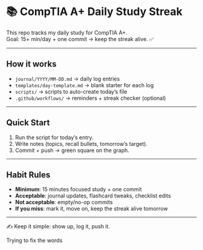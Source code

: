 # 📚 CompTIA A+ Daily Study Streak

This repo tracks my daily study for CompTIA A+.  
Goal: 15+ min/day + one commit → keep the streak alive. ✅

---

## How it works
- `journal/YYYY/MM-DD.md` → daily log entries  
- `templates/day-template.md` → blank starter for each log  
- `scripts/` → scripts to auto-create today’s file  
- `.github/workflows/` → reminders + streak checker (optional)  

---

## Quick Start
1. Run the script for today’s entry.  
2. Write notes (topics, recall bullets, tomorrow’s target).  
3. Commit + push → green square on the graph.  

---

## Habit Rules
- **Minimum**: 15 minutes focused study + one commit  
- **Acceptable**: journal updates, flashcard tweaks, checklist edits  
- **Not acceptable**: empty/no-op commits  
- **If you miss**: mark it, move on, keep the streak alive tomorrow  

---

✍️ Keep it simple: show up, log it, push it.

Trying to fix the words 
